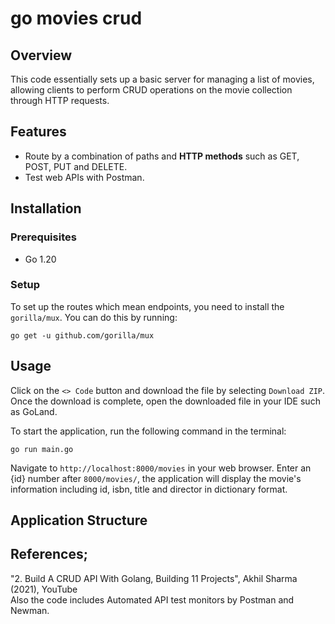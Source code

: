 # go movies crud

## Overview
This code essentially sets up a basic server for managing a list of movies, allowing clients to perform CRUD operations on the movie collection through HTTP requests.

## Features

- Route by a combination of paths and **HTTP methods** such as GET, POST, PUT and DELETE.
- Test web APIs with Postman. 

## Installation

### Prerequisites

- Go 1.20


### Setup
To set up the routes which mean endpoints, you need to install the `gorilla/mux`. You can do this by running:
```
go get -u github.com/gorilla/mux
```
## Usage
Click on the `<> Code` button and download the file by selecting `Download ZIP`. Once the download is complete, open the downloaded file in your IDE such as GoLand.

To start the application, run the following command in the terminal:

```
go run main.go
```

Navigate to `http://localhost:8000/movies` in your web browser. Enter an {id} number after `8000/movies/`, the application will display the movie's information including id, isbn, title and director in dictionary format.

## Application Structure



## References;
"2. Build A CRUD API With Golang, Building 11 Projects", Akhil Sharma (2021), YouTube\
 Also the code includes Automated API test monitors by Postman and Newman.
